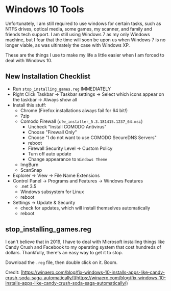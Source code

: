 # Windows 10 Tools

Unfortunately, I am still required to use windows for certain tasks, such as NTFS drives, optical media, some games, my scanner, and family and friends tech support.  I am still using Windows 7 as my only Windows machine, but I fear that the time will soon be upon us when Windows 7 is no longer viable, as was ultimately the case with Windows XP.

These are the things I use to make my life a little easier when I am forced to deal with Windows 10.


## New Installation Checklist

* Run `stop_installing_games.reg` IMMEDIATELY
* Right Click Taskbar -> Taskbar settings -> Select which icons appear on the taskbar -> Always show all
* Install this stuff:
    * Chrome (Firefox installations always fail for 64 bit!)
    * 7zip
    * Comodo Firewall (`cfw_installer_5.3.181415.1237_64.msi`)
        * Uncheck "Install COMODO Antivirus"
        * Choose "Firewall Only"
        * Choose "I do not want to use COMODO SecureDNS Servers"
        * reboot
        * Firewall Security Level -> Custom Policy
        * Turn off auto update
        * Change appearance to `Windows Theme`
    * ImgBurn
    * ScanSnap
* Explorer -> View -> File Name Extensions
* Control Panel -> Programs and Features -> Windows Features
    * .net 3.5
    * Windows subsystem for Linux
    * reboot
* Settings -> Update & Security
    * check for updates, which will install themselves automatically
    * reboot


## stop_installing_games.reg

I can't believe that in 2019, I have to deal with Microsoft installing things like Candy Crush and Facebook to my operating system that cost hundreds of dollars.  Thankfully, there's an easy way to get it to stop.

Download the `.reg` file, then double click on it.  Boom.

Credit: [https://winaero.com/blog/fix-windows-10-installs-apps-like-candy-crush-soda-saga-automatically/](https://winaero.com/blog/fix-windows-10-installs-apps-like-candy-crush-soda-saga-automatically/)

